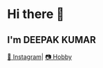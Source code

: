 # Hi there 👋
## I'm DEEPAK KUMAR
<a href="https://www.instagram.com/deepakmp444/"> :heart_decoration: Instagram</a>| <a href="https://www.instagram.com/photography_challenge10/"> :camera: Hobby</a>
<!--
**deepakmp444/deepakmp444** is a ✨ _special_ ✨ repository because its `README.md` (this file) appears on your GitHub profile.

Here are some ideas to get you started:

- 🔭 I’m currently working on ...
- 🌱 I’m currently learning ...
- 👯 I’m looking to collaborate on ...
- 🤔 I’m looking for help with ...
- 💬 Ask me about ...
- 📫 How to reach me: ...
- 😄 Pronouns: ...
- ⚡ Fun fact: ...
-->

